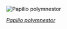 
![Papilio polymnestor](https://upload.wikimedia.org/wikipedia/commons/thumb/2/2b/Papilio_polymnestor-Kadavoor-2016-07-27-002.jpg/600px-Papilio_polymnestor-Kadavoor-2016-07-27-002.jpg)

*[Papilio polymnestor](https://wikipedia.org/wiki/File:Papilio_polymnestor-Kadavoor-2016-07-27-002.jpg)*
